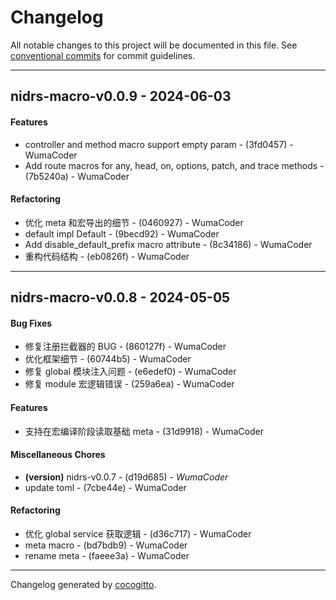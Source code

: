 # Changelog
All notable changes to this project will be documented in this file. See [conventional commits](https://www.conventionalcommits.org/) for commit guidelines.

- - -
## nidrs-macro-v0.0.9 - 2024-06-03
#### Features
- controller and method macro support empty param - (3fd0457) - WumaCoder
- Add route macros for any, head, on, options, patch, and trace methods - (7b5240a) - WumaCoder
#### Refactoring
- 优化 meta 和宏导出的细节 - (0460927) - WumaCoder
- default impl Default - (9becd92) - WumaCoder
- Add disable_default_prefix macro attribute - (8c34186) - WumaCoder
- 重构代码结构 - (eb0826f) - WumaCoder

- - -

## nidrs-macro-v0.0.8 - 2024-05-05
#### Bug Fixes
- 修复注册拦截器的 BUG - (860127f) - WumaCoder
- 优化框架细节 - (60744b5) - WumaCoder
- 修复 global 模块注入问题 - (e6edef0) - WumaCoder
- 修复 module 宏逻辑错误 - (259a6ea) - WumaCoder
#### Features
- 支持在宏编译阶段读取基础 meta - (31d9918) - WumaCoder
#### Miscellaneous Chores
- **(version)** nidrs-v0.0.7 - (d19d685) - *WumaCoder*
- update toml - (7cbe44e) - WumaCoder
#### Refactoring
- 优化 global service 获取逻辑 - (d36c717) - WumaCoder
- meta macro - (bd7bdb9) - WumaCoder
- rename meta - (faeee3a) - WumaCoder

- - -

Changelog generated by [cocogitto](https://github.com/cocogitto/cocogitto).